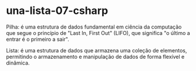 # una-lista-07-csharp
Pilha:  é uma estrutura de dados fundamental em ciência da computação que segue o princípio de "Last In, First Out" (LIFO), que significa "o último a entrar é o primeiro a sair".

Lista:  é uma estrutura de dados que armazena uma coleção de elementos, permitindo o armazenamento e manipulação de dados de forma flexível e dinâmica.
